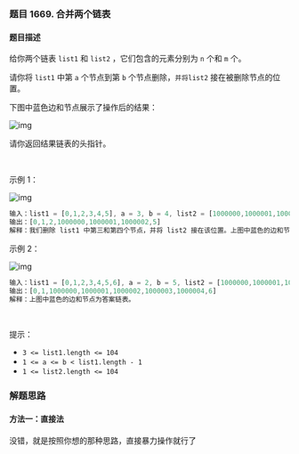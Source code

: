 ### 题目 1669. 合并两个链表
#### 题目描述
给你两个链表 `list1` 和 `list2` ，它们包含的元素分别为 `n` 个和 `m` 个。

请你将 `list1` 中第 `a` 个节点到第 `b` 个节点删除，`并将list2` 接在被删除节点的位置。

下图中蓝色边和节点展示了操作后的结果：

![img](1669-1.png)

请你返回结果链表的头指针。

 

示例 1：

![img](1669-2.png)


```js
输入：list1 = [0,1,2,3,4,5], a = 3, b = 4, list2 = [1000000,1000001,1000002]
输出：[0,1,2,1000000,1000001,1000002,5]
解释：我们删除 list1 中第三和第四个节点，并将 list2 接在该位置。上图中蓝色的边和节点为答案链表。
```
示例 2：

![img](1669-3.png)


```js
输入：list1 = [0,1,2,3,4,5,6], a = 2, b = 5, list2 = [1000000,1000001,1000002,1000003,1000004]
输出：[0,1,1000000,1000001,1000002,1000003,1000004,6]
解释：上图中蓝色的边和节点为答案链表。
```
 

提示：

- `3 <= list1.length <= 104`
- `1 <= a <= b < list1.length - 1`
- `1 <= list2.length <= 104`

### 解题思路
#### 方法一：直接法
没错，就是按照你想的那种思路，直接暴力操作就行了